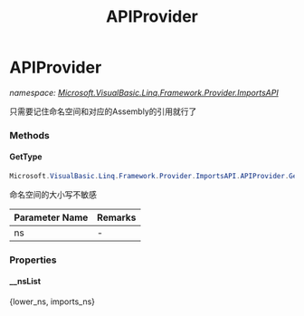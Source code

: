 ﻿---
title: APIProvider
---

# APIProvider
_namespace: [Microsoft.VisualBasic.Linq.Framework.Provider.ImportsAPI](N-Microsoft.VisualBasic.Linq.Framework.Provider.ImportsAPI.html)_

只需要记住命名空间和对应的Assembly的引用就行了



### Methods

#### GetType
```csharp
Microsoft.VisualBasic.Linq.Framework.Provider.ImportsAPI.APIProvider.GetType(System.String)
```
命名空间的大小写不敏感

|Parameter Name|Remarks|
|--------------|-------|
|ns|-|



### Properties

#### __nsList
{lower_ns, imports_ns}
